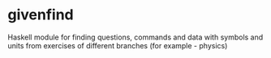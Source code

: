 # givenfind
Haskell module for finding questions, commands and data with symbols and units from exercises of different branches (for example - physics)
